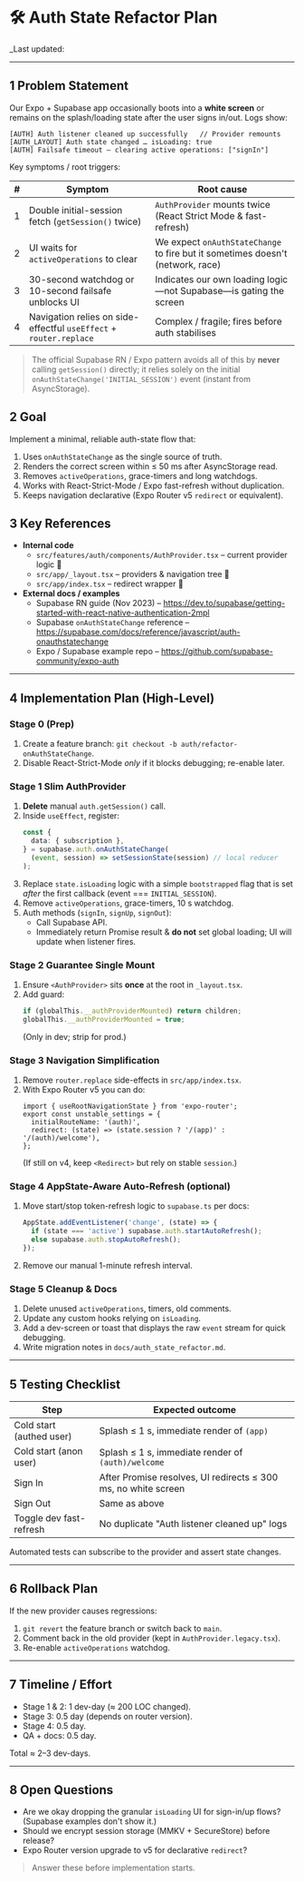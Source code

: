 # 🛠️ Auth State Refactor Plan

\_Last updated: <!--DATE_PLACEHOLDER-->

---

## 1 Problem Statement

Our Expo + Supabase app occasionally boots into a **white screen** or remains on the splash/loading state after the user signs in/out. Logs show:

```
[AUTH] Auth listener cleaned up successfully   // Provider remounts
[AUTH_LAYOUT] Auth state changed … isLoading: true
[AUTH] Failsafe timeout – clearing active operations: ["signIn"]
```

Key symptoms / root triggers:

| #   | Symptom                                                            | Root cause                                                                     |
| --- | ------------------------------------------------------------------ | ------------------------------------------------------------------------------ |
| 1   | Double initial-session fetch (`getSession()` twice)                | `AuthProvider` mounts twice (React Strict Mode & fast-refresh)                 |
| 2   | UI waits for `activeOperations` to clear                           | We expect `onAuthStateChange` to fire but it sometimes doesn't (network, race) |
| 3   | 30-second watchdog or 10-second failsafe unblocks UI               | Indicates our own loading logic—not Supabase—is gating the screen              |
| 4   | Navigation relies on side-effectful `useEffect` + `router.replace` | Complex / fragile; fires before auth stabilises                                |

> The official Supabase RN / Expo pattern avoids all of this by **never** calling `getSession()` directly; it relies solely on the initial `onAuthStateChange('INITIAL_SESSION')` event (instant from AsyncStorage).

## 2 Goal

Implement a minimal, reliable auth-state flow that:

1. Uses `onAuthStateChange` as the single source of truth.
2. Renders the correct screen within ≤ 50 ms after AsyncStorage read.
3. Removes `activeOperations`, grace-timers and long watchdogs.
4. Works with React-Strict-Mode / Expo fast-refresh without duplication.
5. Keeps navigation declarative (Expo Router v5 `redirect` or equivalent).

## 3 Key References

- **Internal code**
  - `src/features/auth/components/AuthProvider.tsx` – current provider logic 📄
  - `src/app/_layout.tsx` – providers & navigation tree 📄
  - `src/app/index.tsx` – redirect wrapper 📄
- **External docs / examples**
  - Supabase RN guide (Nov 2023) – <https://dev.to/supabase/getting-started-with-react-native-authentication-2mpl>
  - Supabase `onAuthStateChange` reference – <https://supabase.com/docs/reference/javascript/auth-onauthstatechange>
  - Expo / Supabase example repo – <https://github.com/supabase-community/expo-auth>

---

## 4 Implementation Plan (High-Level)

### Stage 0 (Prep)

1. Create a feature branch: `git checkout -b auth/refactor-onAuthStateChange`.
2. Disable React-Strict-Mode _only_ if it blocks debugging; re-enable later.

### Stage 1 Slim AuthProvider

1. **Delete** manual `auth.getSession()` call.
2. Inside `useEffect`, register:
   ```ts
   const {
     data: { subscription },
   } = supabase.auth.onAuthStateChange(
     (event, session) => setSessionState(session) // local reducer
   );
   ```
3. Replace `state.isLoading` logic with a simple `bootstrapped` flag that is set _after_ the first callback (event === `INITIAL_SESSION`).
4. Remove `activeOperations`, grace-timers, 10 s watchdog.
5. Auth methods (`signIn`, `signUp`, `signOut`):
   - Call Supabase API.
   - Immediately return Promise result & **do not** set global loading; UI will update when listener fires.

### Stage 2 Guarantee Single Mount

1. Ensure `<AuthProvider>` sits **once** at the root in `_layout.tsx`.
2. Add guard:
   ```ts
   if (globalThis.__authProviderMounted) return children;
   globalThis.__authProviderMounted = true;
   ```
   (Only in dev; strip for prod.)

### Stage 3 Navigation Simplification

1. Remove `router.replace` side-effects in `src/app/index.tsx`.
2. With Expo Router v5 you can do:
   ```tsx
   import { useRootNavigationState } from 'expo-router';
   export const unstable_settings = {
     initialRouteName: '(auth)',
     redirect: (state) => (state.session ? '/(app)' : '/(auth)/welcome'),
   };
   ```
   (If still on v4, keep `<Redirect>` but rely on stable `session`.)

### Stage 4 AppState-Aware Auto-Refresh (optional)

1. Move start/stop token-refresh logic to `supabase.ts` per docs:
   ```ts
   AppState.addEventListener('change', (state) => {
     if (state === 'active') supabase.auth.startAutoRefresh();
     else supabase.auth.stopAutoRefresh();
   });
   ```
2. Remove our manual 1-minute refresh interval.

### Stage 5 Cleanup & Docs

1. Delete unused `activeOperations`, timers, old comments.
2. Update any custom hooks relying on `isLoading`.
3. Add a dev-screen or toast that displays the raw `event` stream for quick debugging.
4. Write migration notes in `docs/auth_state_refactor.md`.

---

## 5 Testing Checklist

| Step                     | Expected outcome                                               |
| ------------------------ | -------------------------------------------------------------- |
| Cold start (authed user) | Splash ≤ 1 s, immediate render of `(app)`                      |
| Cold start (anon user)   | Splash ≤ 1 s, immediate render of `(auth)/welcome`             |
| Sign In                  | After Promise resolves, UI redirects ≤ 300 ms, no white screen |
| Sign Out                 | Same as above                                                  |
| Toggle dev fast-refresh  | No duplicate "Auth listener cleaned up" logs                   |

Automated tests can subscribe to the provider and assert state changes.

---

## 6 Rollback Plan

If the new provider causes regressions:

1. `git revert` the feature branch or switch back to `main`.
2. Comment back in the old provider (kept in `AuthProvider.legacy.tsx`).
3. Re-enable `activeOperations` watchdog.

---

## 7 Timeline / Effort

- Stage 1 & 2: 1 dev-day (≈ 200 LOC changed).
- Stage 3: 0.5 day (depends on router version).
- Stage 4: 0.5 day.
- QA + docs: 0.5 day.

Total ≈ 2–3 dev-days.

---

## 8 Open Questions

- Are we okay dropping the granular `isLoading` UI for sign-in/up flows?  
  (Supabase examples don't show it.)
- Should we encrypt session storage (MMKV + SecureStore) before release?
- Expo Router version upgrade to v5 for declarative `redirect`?

> Answer these before implementation starts.
